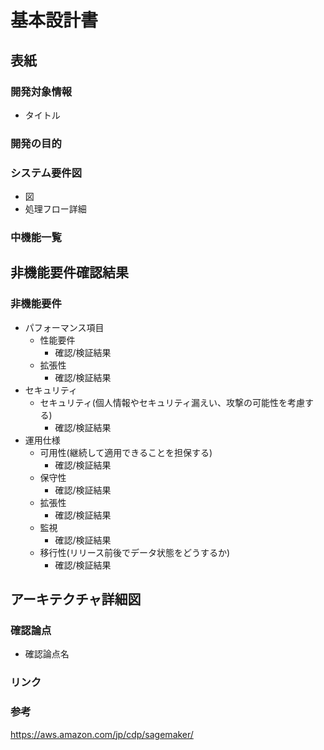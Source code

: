 # 基本設計書
## 表紙
### 開発対象情報
- タイトル

### 開発の目的

### システム要件図
- 図
- 処理フロー詳細

### 中機能一覧

## 非機能要件確認結果
### 非機能要件
- パフォーマンス項目
  - 性能要件
    - 確認/検証結果
  - 拡張性
    - 確認/検証結果
- セキュリティ
  - セキュリティ(個人情報やセキュリティ漏えい、攻撃の可能性を考慮する)
    - 確認/検証結果
- 運用仕様
  - 可用性(継続して適用できることを担保する)
    - 確認/検証結果
  - 保守性
    - 確認/検証結果
  - 拡張性
    - 確認/検証結果
  - 監視
    - 確認/検証結果
  - 移行性(リリース前後でデータ状態をどうするか)
    - 確認/検証結果

## アーキテクチャ詳細図
### 確認論点
  - 確認論点名
### リンク

### 参考
https://aws.amazon.com/jp/cdp/sagemaker/

